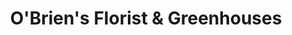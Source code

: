 ---
title: "O'Brien's Florist & Greenhouses"
url: /malden/obriens-florist-and-greenhouses/
shop: florist
---